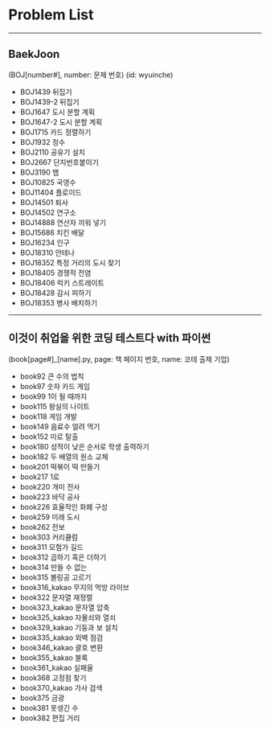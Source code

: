 # Problem List
---------------------------------------

## BaekJoon
(BOJ[number#], number: 문제 번호)
(id: wyuinche)

- BOJ1439 뒤집기
- BOJ1439-2 뒤집기
- BOJ1647 도시 분할 계획
- BOJ1647-2 도시 분할 계획
- BOJ1715 카드 정렬하기
- BOJ1932 정수 
- BOJ2110 공유기 설치
- BOJ2667 단지번호붙이기
- BOJ3190 뱀
- BOJ10825 국영수
- BOJ11404 플로이드
- BOJ14501 퇴사
- BOJ14502 연구소
- BOJ14888 연산자 끼워 넣기
- BOJ15686 치킨 배달
- BOJ16234 인구 
- BOJ18310 안테나
- BOJ18352 특정 거리의 도시 찾기
- BOJ18405 경쟁적 전염
- BOJ18406 럭키 스트레이트
- BOJ18428 감시 피하기
- BOJ18353 병사 배치하기

-------------------------------------

## 이것이 취업을 위한 코딩 테스트다 with 파이썬
(book[page#]_[name].py, page: 책 페이지 번호, name: 코테 출제 기업)

- book92 큰 수의 법칙
- book97 숫자 카드 게임
- book99 1이 될 때까지
- book115 왕실의 나이트
- book118 게임 개발
- book149 음료수 얼려 먹기
- book152 미로 탈출
- book180 성적이 낮은 순서로 학생 출력하기
- book182 두 배열의 원소 교체
- book201 떡볶이 떡 만들기
- book217 1로 
- book220 개미 전사
- book223 바닥 공사
- book226 효율적인 화폐 구성
- book259 미래 도시
- book262 전보
- book303 커리큘럼
- book311 모험가 길드
- book312 곱하기 혹은 더하기
- book314 만들 수 없는 
- book315 볼링공 고르기
- book316_kakao 무지의 먹방 라이브
- book322 문자열 재정렬
- book323_kakao 문자열 압축
- book325_kakao 자물쇠와 열쇠
- book329_kakao 기둥과 보 설치
- book335_kakao 외벽 점검
- book346_kakao 괄호 변환
- book355_kakao 블록 
- book361_kakao 실패율
- book368 고정점 찾기
- book370_kakao 가사 검색
- book375 금광
- book381 못생긴 수
- book382 편집 거리

